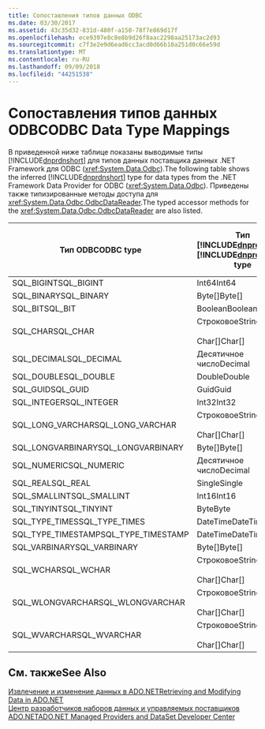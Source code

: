 ```yaml
---
title: Сопоставления типов данных ODBC
ms.date: 03/30/2017
ms.assetid: 43c35d32-831d-480f-a150-78f7e869d17f
ms.openlocfilehash: ece9397e8c8e8b9d26f8aac2298aa25173ac2d93
ms.sourcegitcommit: c7f3e2e9d6ead6cc3acd0d66b10a251d0c66e59d
ms.translationtype: MT
ms.contentlocale: ru-RU
ms.lasthandoff: 09/09/2018
ms.locfileid: "44251538"
---
```

# <a name="odbc-data-type-mappings"></a><span data-ttu-id="0001e-102">Сопоставления типов данных ODBC</span><span class="sxs-lookup"><span data-stu-id="0001e-102">ODBC Data Type Mappings</span></span>
<span data-ttu-id="0001e-103">В приведенной ниже таблице показаны выводимые типы [!INCLUDE[dnprdnshort](../../../../includes/dnprdnshort-md.md)] для типов данных поставщика данных .NET Framework для ODBC (<xref:System.Data.Odbc>).</span><span class="sxs-lookup"><span data-stu-id="0001e-103">The following table shows the inferred [!INCLUDE[dnprdnshort](../../../../includes/dnprdnshort-md.md)] type for data types from the .NET Framework Data Provider for ODBC (<xref:System.Data.Odbc>).</span></span> <span data-ttu-id="0001e-104">Приведены также типизированные методы доступа для <xref:System.Data.Odbc.OdbcDataReader>.</span><span class="sxs-lookup"><span data-stu-id="0001e-104">The typed accessor methods for the <xref:System.Data.Odbc.OdbcDataReader> are also listed.</span></span>  
  
|<span data-ttu-id="0001e-105">Тип ODBC</span><span class="sxs-lookup"><span data-stu-id="0001e-105">ODBC type</span></span>|<span data-ttu-id="0001e-106">Тип [!INCLUDE[dnprdnshort](../../../../includes/dnprdnshort-md.md)]</span><span class="sxs-lookup"><span data-stu-id="0001e-106">[!INCLUDE[dnprdnshort](../../../../includes/dnprdnshort-md.md)] type</span></span>|<span data-ttu-id="0001e-107">Типизированный метод доступа [!INCLUDE[dnprdnshort](../../../../includes/dnprdnshort-md.md)]</span><span class="sxs-lookup"><span data-stu-id="0001e-107">[!INCLUDE[dnprdnshort](../../../../includes/dnprdnshort-md.md)] typed accessor</span></span>|  
|---------------|----------------------------------------------------------------------|--------------------------------------------------------------------------------|  
|<span data-ttu-id="0001e-108">SQL_BIGINT</span><span class="sxs-lookup"><span data-stu-id="0001e-108">SQL_BIGINT</span></span>|<span data-ttu-id="0001e-109">Int64</span><span class="sxs-lookup"><span data-stu-id="0001e-109">Int64</span></span>|<span data-ttu-id="0001e-110">GetInt64()</span><span class="sxs-lookup"><span data-stu-id="0001e-110">GetInt64()</span></span>|  
|<span data-ttu-id="0001e-111">SQL_BINARY</span><span class="sxs-lookup"><span data-stu-id="0001e-111">SQL_BINARY</span></span>|<span data-ttu-id="0001e-112">Byte[]</span><span class="sxs-lookup"><span data-stu-id="0001e-112">Byte[]</span></span>|<span data-ttu-id="0001e-113">GetBytes()</span><span class="sxs-lookup"><span data-stu-id="0001e-113">GetBytes()</span></span>|  
|<span data-ttu-id="0001e-114">SQL_BIT</span><span class="sxs-lookup"><span data-stu-id="0001e-114">SQL_BIT</span></span>|<span data-ttu-id="0001e-115">Boolean</span><span class="sxs-lookup"><span data-stu-id="0001e-115">Boolean</span></span>|<span data-ttu-id="0001e-116">GetBoolean()</span><span class="sxs-lookup"><span data-stu-id="0001e-116">GetBoolean()</span></span>|  
|<span data-ttu-id="0001e-117">SQL_CHAR</span><span class="sxs-lookup"><span data-stu-id="0001e-117">SQL_CHAR</span></span>|<span data-ttu-id="0001e-118">Строковое</span><span class="sxs-lookup"><span data-stu-id="0001e-118">String</span></span><br /><br /> <span data-ttu-id="0001e-119">Char[]</span><span class="sxs-lookup"><span data-stu-id="0001e-119">Char[]</span></span>|<span data-ttu-id="0001e-120">GetString()</span><span class="sxs-lookup"><span data-stu-id="0001e-120">GetString()</span></span><br /><br /> <span data-ttu-id="0001e-121">GetChars()</span><span class="sxs-lookup"><span data-stu-id="0001e-121">GetChars()</span></span>|  
|<span data-ttu-id="0001e-122">SQL_DECIMAL</span><span class="sxs-lookup"><span data-stu-id="0001e-122">SQL_DECIMAL</span></span>|<span data-ttu-id="0001e-123">Десятичное число</span><span class="sxs-lookup"><span data-stu-id="0001e-123">Decimal</span></span>|<span data-ttu-id="0001e-124">GetDecimal()</span><span class="sxs-lookup"><span data-stu-id="0001e-124">GetDecimal()</span></span>|  
|<span data-ttu-id="0001e-125">SQL_DOUBLE</span><span class="sxs-lookup"><span data-stu-id="0001e-125">SQL_DOUBLE</span></span>|<span data-ttu-id="0001e-126">Double</span><span class="sxs-lookup"><span data-stu-id="0001e-126">Double</span></span>|<span data-ttu-id="0001e-127">GetDouble()</span><span class="sxs-lookup"><span data-stu-id="0001e-127">GetDouble()</span></span>|  
|<span data-ttu-id="0001e-128">SQL_GUID</span><span class="sxs-lookup"><span data-stu-id="0001e-128">SQL_GUID</span></span>|<span data-ttu-id="0001e-129">Guid</span><span class="sxs-lookup"><span data-stu-id="0001e-129">Guid</span></span>|<span data-ttu-id="0001e-130">GetGuid()</span><span class="sxs-lookup"><span data-stu-id="0001e-130">GetGuid()</span></span>|  
|<span data-ttu-id="0001e-131">SQL_INTEGER</span><span class="sxs-lookup"><span data-stu-id="0001e-131">SQL_INTEGER</span></span>|<span data-ttu-id="0001e-132">Int32</span><span class="sxs-lookup"><span data-stu-id="0001e-132">Int32</span></span>|<span data-ttu-id="0001e-133">GetInt32()</span><span class="sxs-lookup"><span data-stu-id="0001e-133">GetInt32()</span></span>|  
|<span data-ttu-id="0001e-134">SQL_LONG_VARCHAR</span><span class="sxs-lookup"><span data-stu-id="0001e-134">SQL_LONG_VARCHAR</span></span>|<span data-ttu-id="0001e-135">Строковое</span><span class="sxs-lookup"><span data-stu-id="0001e-135">String</span></span><br /><br /> <span data-ttu-id="0001e-136">Char[]</span><span class="sxs-lookup"><span data-stu-id="0001e-136">Char[]</span></span>|<span data-ttu-id="0001e-137">GetString()</span><span class="sxs-lookup"><span data-stu-id="0001e-137">GetString()</span></span><br /><br /> <span data-ttu-id="0001e-138">GetChars()</span><span class="sxs-lookup"><span data-stu-id="0001e-138">GetChars()</span></span>|  
|<span data-ttu-id="0001e-139">SQL_LONGVARBINARY</span><span class="sxs-lookup"><span data-stu-id="0001e-139">SQL_LONGVARBINARY</span></span>|<span data-ttu-id="0001e-140">Byte[]</span><span class="sxs-lookup"><span data-stu-id="0001e-140">Byte[]</span></span>|<span data-ttu-id="0001e-141">GetBytes()</span><span class="sxs-lookup"><span data-stu-id="0001e-141">GetBytes()</span></span>|  
|<span data-ttu-id="0001e-142">SQL_NUMERIC</span><span class="sxs-lookup"><span data-stu-id="0001e-142">SQL_NUMERIC</span></span>|<span data-ttu-id="0001e-143">Десятичное число</span><span class="sxs-lookup"><span data-stu-id="0001e-143">Decimal</span></span>|<span data-ttu-id="0001e-144">GetDecimal()</span><span class="sxs-lookup"><span data-stu-id="0001e-144">GetDecimal()</span></span>|  
|<span data-ttu-id="0001e-145">SQL_REAL</span><span class="sxs-lookup"><span data-stu-id="0001e-145">SQL_REAL</span></span>|<span data-ttu-id="0001e-146">Single</span><span class="sxs-lookup"><span data-stu-id="0001e-146">Single</span></span>|<span data-ttu-id="0001e-147">GetFloat()</span><span class="sxs-lookup"><span data-stu-id="0001e-147">GetFloat()</span></span>|  
|<span data-ttu-id="0001e-148">SQL_SMALLINT</span><span class="sxs-lookup"><span data-stu-id="0001e-148">SQL_SMALLINT</span></span>|<span data-ttu-id="0001e-149">Int16</span><span class="sxs-lookup"><span data-stu-id="0001e-149">Int16</span></span>|<span data-ttu-id="0001e-150">GetInt16()</span><span class="sxs-lookup"><span data-stu-id="0001e-150">GetInt16()</span></span>|  
|<span data-ttu-id="0001e-151">SQL_TINYINT</span><span class="sxs-lookup"><span data-stu-id="0001e-151">SQL_TINYINT</span></span>|<span data-ttu-id="0001e-152">Byte</span><span class="sxs-lookup"><span data-stu-id="0001e-152">Byte</span></span>|<span data-ttu-id="0001e-153">GetByte()</span><span class="sxs-lookup"><span data-stu-id="0001e-153">GetByte()</span></span>|  
|<span data-ttu-id="0001e-154">SQL_TYPE_TIMES</span><span class="sxs-lookup"><span data-stu-id="0001e-154">SQL_TYPE_TIMES</span></span>|<span data-ttu-id="0001e-155">DateTime</span><span class="sxs-lookup"><span data-stu-id="0001e-155">DateTime</span></span>|<span data-ttu-id="0001e-156">GetDateTime()</span><span class="sxs-lookup"><span data-stu-id="0001e-156">GetDateTime()</span></span>|  
|<span data-ttu-id="0001e-157">SQL_TYPE_TIMESTAMP</span><span class="sxs-lookup"><span data-stu-id="0001e-157">SQL_TYPE_TIMESTAMP</span></span>|<span data-ttu-id="0001e-158">DateTime</span><span class="sxs-lookup"><span data-stu-id="0001e-158">DateTime</span></span>|<span data-ttu-id="0001e-159">GetDateTime()</span><span class="sxs-lookup"><span data-stu-id="0001e-159">GetDateTime()</span></span>|  
|<span data-ttu-id="0001e-160">SQL_VARBINARY</span><span class="sxs-lookup"><span data-stu-id="0001e-160">SQL_VARBINARY</span></span>|<span data-ttu-id="0001e-161">Byte[]</span><span class="sxs-lookup"><span data-stu-id="0001e-161">Byte[]</span></span>|<span data-ttu-id="0001e-162">GetBytes()</span><span class="sxs-lookup"><span data-stu-id="0001e-162">GetBytes()</span></span>|  
|<span data-ttu-id="0001e-163">SQL_WCHAR</span><span class="sxs-lookup"><span data-stu-id="0001e-163">SQL_WCHAR</span></span>|<span data-ttu-id="0001e-164">Строковое</span><span class="sxs-lookup"><span data-stu-id="0001e-164">String</span></span><br /><br /> <span data-ttu-id="0001e-165">Char[]</span><span class="sxs-lookup"><span data-stu-id="0001e-165">Char[]</span></span>|<span data-ttu-id="0001e-166">GetString()</span><span class="sxs-lookup"><span data-stu-id="0001e-166">GetString()</span></span><br /><br /> <span data-ttu-id="0001e-167">GetChars()</span><span class="sxs-lookup"><span data-stu-id="0001e-167">GetChars()</span></span>|  
|<span data-ttu-id="0001e-168">SQL_WLONGVARCHAR</span><span class="sxs-lookup"><span data-stu-id="0001e-168">SQL_WLONGVARCHAR</span></span>|<span data-ttu-id="0001e-169">Строковое</span><span class="sxs-lookup"><span data-stu-id="0001e-169">String</span></span><br /><br /> <span data-ttu-id="0001e-170">Char[]</span><span class="sxs-lookup"><span data-stu-id="0001e-170">Char[]</span></span>|<span data-ttu-id="0001e-171">GetString()</span><span class="sxs-lookup"><span data-stu-id="0001e-171">GetString()</span></span><br /><br /> <span data-ttu-id="0001e-172">GetChars()</span><span class="sxs-lookup"><span data-stu-id="0001e-172">GetChars()</span></span>|  
|<span data-ttu-id="0001e-173">SQL_WVARCHAR</span><span class="sxs-lookup"><span data-stu-id="0001e-173">SQL_WVARCHAR</span></span>|<span data-ttu-id="0001e-174">Строковое</span><span class="sxs-lookup"><span data-stu-id="0001e-174">String</span></span><br /><br /> <span data-ttu-id="0001e-175">Char[]</span><span class="sxs-lookup"><span data-stu-id="0001e-175">Char[]</span></span>|<span data-ttu-id="0001e-176">GetString()</span><span class="sxs-lookup"><span data-stu-id="0001e-176">GetString()</span></span><br /><br /> <span data-ttu-id="0001e-177">GetChars()</span><span class="sxs-lookup"><span data-stu-id="0001e-177">GetChars()</span></span>|  
  
## <a name="see-also"></a><span data-ttu-id="0001e-178">См. также</span><span class="sxs-lookup"><span data-stu-id="0001e-178">See Also</span></span>  
 [<span data-ttu-id="0001e-179">Извлечение и изменение данных в ADO.NET</span><span class="sxs-lookup"><span data-stu-id="0001e-179">Retrieving and Modifying Data in ADO.NET</span></span>](../../../../docs/framework/data/adonet/retrieving-and-modifying-data.md)  
 [<span data-ttu-id="0001e-180">Центр разработчиков наборов данных и управляемых поставщиков ADO.NET</span><span class="sxs-lookup"><span data-stu-id="0001e-180">ADO.NET Managed Providers and DataSet Developer Center</span></span>](https://go.microsoft.com/fwlink/?LinkId=217917)
